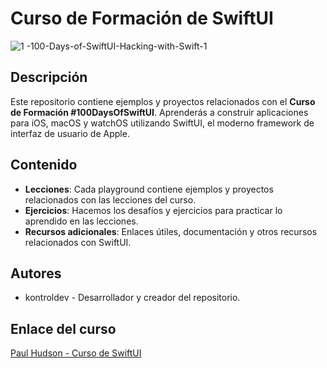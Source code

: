 
# Curso de Formación de SwiftUI

![1 -100-Days-of-SwiftUI-Hacking-with-Swift-1](https://github.com/kontroldev/100DaysOfSwiftUI/assets/75795616/7cb07dc0-87b7-43dd-b64c-9a3d2f168773)


## Descripción

Este repositorio contiene ejemplos y proyectos relacionados con el **Curso de Formación #100DaysOfSwiftUI**. Aprenderás a construir aplicaciones para iOS, macOS y watchOS utilizando SwiftUI, el moderno framework de interfaz de usuario de Apple.

## Contenido

- **Lecciones**: Cada playground contiene ejemplos y proyectos relacionados con las lecciones del curso.
- **Ejercicios**: Hacemos los desafíos y ejercicios para practicar lo aprendido en las lecciones.
- **Recursos adicionales**: Enlaces útiles, documentación y otros recursos relacionados con SwiftUI.
## Autores

- kontroldev - Desarrollador y creador del repositorio.

## Enlace del curso

[Paul Hudson - Curso de SwiftUI](https://www.hackingwithswift.com/100/swiftui)

